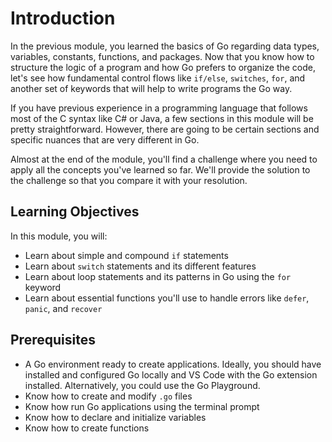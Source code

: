 # Introduction

In the previous module, you learned the basics of Go regarding data types, variables, constants, functions, and packages. Now that you know how to structure the logic of a program and how Go prefers to organize the code, let's see how fundamental control flows like `if/else`, `switches`, `for`, and another set of keywords that will help to write programs the Go way.

If you have previous experience in a programming language that follows most of the C syntax like C# or Java, a few sections in this module will be pretty straightforward. However, there are going to be certain sections and specific nuances that are very different in Go.

Almost at the end of the module, you'll find a challenge where you need to apply all the concepts you've learned so far. We'll provide the solution to the challenge so that you compare it with your resolution.

## Learning Objectives

In this module, you will:

- Learn about simple and compound `if` statements
- Learn about `switch` statements and its different features
- Learn about loop statements and its patterns in Go using the `for` keyword
- Learn about essential functions you'll use to handle errors like `defer`, `panic`, and `recover`

## Prerequisites

- A Go environment ready to create applications. Ideally, you should have installed and configured Go locally and VS Code with the Go extension installed. Alternatively, you could use the Go Playground.
- Know how to create and modify `.go` files
- Know how run Go applications using the terminal prompt
- Know how to declare and initialize variables
- Know how to create functions
